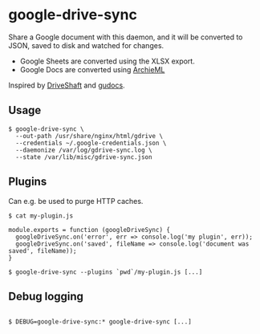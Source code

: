 # google-drive-sync

Share a Google document with this daemon, and it will be converted to JSON, saved to disk and watched for changes.

* Google Sheets are converted using the XLSX export.
* Google Docs are converted using [ArchieML](http://archieml.org)

Inspired by [DriveShaft](http://newsdev.github.io/driveshaft/) and [gudocs](https://github.com/guardian/gudocs).

## Usage

```
$ google-drive-sync \
  --out-path /usr/share/nginx/html/gdrive \
  --credentials ~/.google-credentials.json \
  --daemonize /var/log/gdrive-sync.log \
  --state /var/lib/misc/gdrive-sync.json
```

## Plugins

Can e.g. be used to purge HTTP caches.

```
$ cat my-plugin.js

module.exports = function (googleDriveSync) {
  googleDriveSync.on('error', err => console.log('my plugin', err));
  googleDriveSync.on('saved', fileName => console.log('document was saved', fileName));
}

$ google-drive-sync --plugins `pwd`/my-plugin.js [...]
```

## Debug logging

```

$ DEBUG=google-drive-sync:* google-drive-sync [...]
```